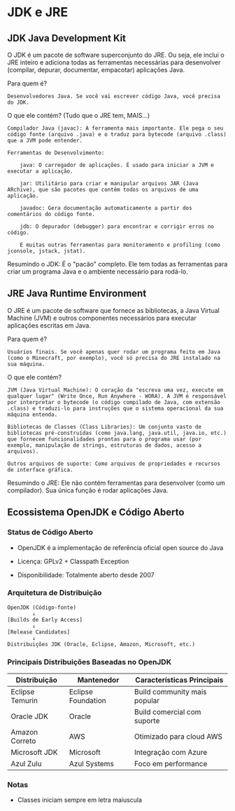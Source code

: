 # JDK e JRE

## JDK Java Development Kit

O JDK é um pacote de software superconjunto do JRE. Ou seja, ele inclui o JRE inteiro e adiciona todas as ferramentas necessárias para desenvolver (compilar, depurar, documentar, empacotar) aplicações Java.

Para quem é?

    Desenvolvedores Java. Se você vai escrever código Java, você precisa do JDK.

O que ele contém? (Tudo que o JRE tem, MAIS...)

    Compilador Java (javac): A ferramenta mais importante. Ele pega o seu código fonte (arquivo .java) e o traduz para bytecode (arquivo .class) que a JVM pode entender.

    Ferramentas de Desenvolvimento:

        java: O carregador de aplicações. É usado para iniciar a JVM e executar a aplicação.

        jar: Utilitário para criar e manipular arquivos JAR (Java ARchive), que são pacotes que contêm todos os arquivos de uma aplicação.

        javadoc: Gera documentação automaticamente a partir dos comentários do código fonte.

        jdb: O depurador (debugger) para encontrar e corrigir erros no código.

        E muitas outras ferramentas para monitoramento e profiling (como jconsole, jstack, jstat).

Resumindo o JDK: É o "pacão" completo. Ele tem todas as ferramentas para criar um programa Java e o ambiente necessário para rodá-lo.

## JRE Java Runtime Environment

O JRE é um pacote de software que fornece as bibliotecas, a Java Virtual Machine (JVM) e outros componentes necessários para executar aplicações escritas em Java.

Para quem é?

    Usuários finais. Se você apenas quer rodar um programa feito em Java (como o Minecraft, por exemplo), você só precisa do JRE instalado na sua máquina.

O que ele contém?

    JVM (Java Virtual Machine): O coração da "escreva uma vez, execute em qualquer lugar" (Write Once, Run Anywhere - WORA). A JVM é responsável por interpretar o bytecode (o código compilado de Java, com extensão .class) e traduzi-lo para instruções que o sistema operacional da sua máquina entenda.

    Bibliotecas de Classes (Class Libraries): Um conjunto vasto de bibliotecas pré-construídas (como java.lang, java.util, java.io, etc.) que fornecem funcionalidades prontas para o programa usar (por exemplo, manipulação de strings, estruturas de dados, acesso a arquivos).

    Outros arquivos de suporte: Como arquivos de propriedades e recursos de interface gráfica.

Resumindo o JRE: Ele não contém ferramentas para desenvolver (como um compilador). Sua única função é rodar aplicações Java.

## Ecossistema OpenJDK e Código Aberto

### Status de Código Aberto


- OpenJDK é a implementação de referência oficial open source do Java

- Licença: GPLv2 + Classpath Exception

- Disponibilidade: Totalmente aberto desde 2007

### Arquitetura de Distribuição

```text
OpenJDK (Código-fonte)
        ↓
[Builds de Early Access]
        ↓
[Release Candidates]
        ↓
Distribuições JDK (Oracle, Eclipse, Amazon, Microsoft, etc.)
```

### Principais Distribuições Baseadas no OpenJDK

| Distribuição | Mantenedor | Características Principais |
|-------------|-------------|-------------|
| Eclipse Temurin | Eclipse Foundation | Build community mais popular|
| Oracle JDK | Oracle | Build comercial com suporte |
| Amazon Correto | AWS | Otimizado para cloud AWS |
| Microsoft JDK | Microsoft | Integração com Azure |
| Azul Zulu | Azul Systems | Foco em performance |



### Notas

- Classes iniciam sempre em letra maiuscula